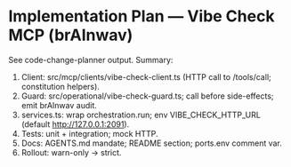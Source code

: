 # Implementation Plan — Vibe Check MCP (brAInwav)

See code-change-planner output. Summary:
1) Client: src/mcp/clients/vibe-check-client.ts (HTTP call to /tools/call; constitution helpers).
2) Guard: src/operational/vibe-check-guard.ts; call before side-effects; emit brAInwav audit.
3) services.ts: wrap orchestration.run; env VIBE_CHECK_HTTP_URL (default http://127.0.0.1:2091).
4) Tests: unit + integration; mock HTTP.
5) Docs: AGENTS.md mandate; README section; ports.env comment var.
6) Rollout: warn-only → strict.

